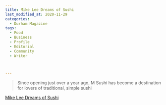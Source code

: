 ```yaml
---
title: Mike Lee Dreams of Sushi
last_modified_at: 2020-11-29
categories:
  - Durham Magazine
tags:
  - Food
  - Business
  - Profile
  - Editorial 
  - Community
  - Writer



---
```


> Since opening just over a year ago, M Sushi has become a destination for lovers of traditional, simple sushi

[Mike Lee Dreams of Sushi](https://issuu.com/shannonmedia/docs/dmjjissuu/70)

